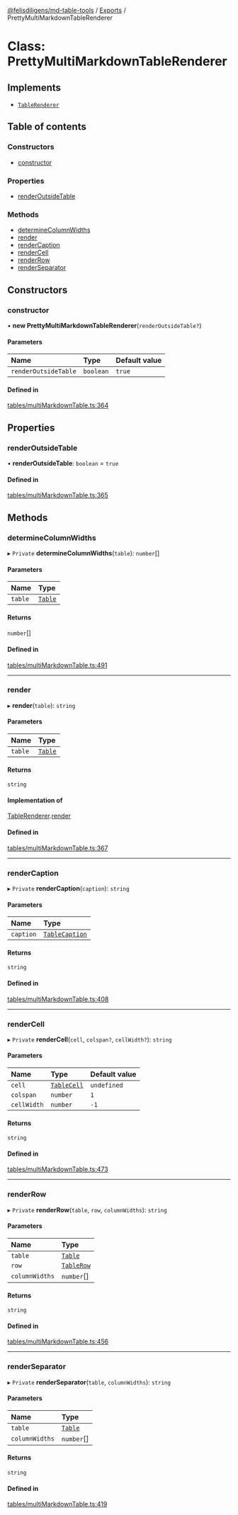[@felisdiligens/md-table-tools](../README.md) / [Exports](../modules.md) / PrettyMultiMarkdownTableRenderer

# Class: PrettyMultiMarkdownTableRenderer

## Implements

- [`TableRenderer`](../interfaces/TableRenderer.md)

## Table of contents

### Constructors

- [constructor](PrettyMultiMarkdownTableRenderer.md#constructor)

### Properties

- [renderOutsideTable](PrettyMultiMarkdownTableRenderer.md#renderoutsidetable)

### Methods

- [determineColumnWidths](PrettyMultiMarkdownTableRenderer.md#determinecolumnwidths)
- [render](PrettyMultiMarkdownTableRenderer.md#render)
- [renderCaption](PrettyMultiMarkdownTableRenderer.md#rendercaption)
- [renderCell](PrettyMultiMarkdownTableRenderer.md#rendercell)
- [renderRow](PrettyMultiMarkdownTableRenderer.md#renderrow)
- [renderSeparator](PrettyMultiMarkdownTableRenderer.md#renderseparator)

## Constructors

### constructor

• **new PrettyMultiMarkdownTableRenderer**(`renderOutsideTable?`)

#### Parameters

| Name | Type | Default value |
| :------ | :------ | :------ |
| `renderOutsideTable` | `boolean` | `true` |

#### Defined in

[tables/multiMarkdownTable.ts:364](https://github.com/FelisDiligens/md-table-tools/blob/e0dc98a/src/tables/multiMarkdownTable.ts#L364)

## Properties

### renderOutsideTable

• **renderOutsideTable**: `boolean` = `true`

#### Defined in

[tables/multiMarkdownTable.ts:365](https://github.com/FelisDiligens/md-table-tools/blob/e0dc98a/src/tables/multiMarkdownTable.ts#L365)

## Methods

### determineColumnWidths

▸ `Private` **determineColumnWidths**(`table`): `number`[]

#### Parameters

| Name | Type |
| :------ | :------ |
| `table` | [`Table`](Table.md) |

#### Returns

`number`[]

#### Defined in

[tables/multiMarkdownTable.ts:491](https://github.com/FelisDiligens/md-table-tools/blob/e0dc98a/src/tables/multiMarkdownTable.ts#L491)

___

### render

▸ **render**(`table`): `string`

#### Parameters

| Name | Type |
| :------ | :------ |
| `table` | [`Table`](Table.md) |

#### Returns

`string`

#### Implementation of

[TableRenderer](../interfaces/TableRenderer.md).[render](../interfaces/TableRenderer.md#render)

#### Defined in

[tables/multiMarkdownTable.ts:367](https://github.com/FelisDiligens/md-table-tools/blob/e0dc98a/src/tables/multiMarkdownTable.ts#L367)

___

### renderCaption

▸ `Private` **renderCaption**(`caption`): `string`

#### Parameters

| Name | Type |
| :------ | :------ |
| `caption` | [`TableCaption`](TableCaption.md) |

#### Returns

`string`

#### Defined in

[tables/multiMarkdownTable.ts:408](https://github.com/FelisDiligens/md-table-tools/blob/e0dc98a/src/tables/multiMarkdownTable.ts#L408)

___

### renderCell

▸ `Private` **renderCell**(`cell`, `colspan?`, `cellWidth?`): `string`

#### Parameters

| Name | Type | Default value |
| :------ | :------ | :------ |
| `cell` | [`TableCell`](TableCell.md) | `undefined` |
| `colspan` | `number` | `1` |
| `cellWidth` | `number` | `-1` |

#### Returns

`string`

#### Defined in

[tables/multiMarkdownTable.ts:473](https://github.com/FelisDiligens/md-table-tools/blob/e0dc98a/src/tables/multiMarkdownTable.ts#L473)

___

### renderRow

▸ `Private` **renderRow**(`table`, `row`, `columnWidths`): `string`

#### Parameters

| Name | Type |
| :------ | :------ |
| `table` | [`Table`](Table.md) |
| `row` | [`TableRow`](TableRow.md) |
| `columnWidths` | `number`[] |

#### Returns

`string`

#### Defined in

[tables/multiMarkdownTable.ts:456](https://github.com/FelisDiligens/md-table-tools/blob/e0dc98a/src/tables/multiMarkdownTable.ts#L456)

___

### renderSeparator

▸ `Private` **renderSeparator**(`table`, `columnWidths`): `string`

#### Parameters

| Name | Type |
| :------ | :------ |
| `table` | [`Table`](Table.md) |
| `columnWidths` | `number`[] |

#### Returns

`string`

#### Defined in

[tables/multiMarkdownTable.ts:419](https://github.com/FelisDiligens/md-table-tools/blob/e0dc98a/src/tables/multiMarkdownTable.ts#L419)
